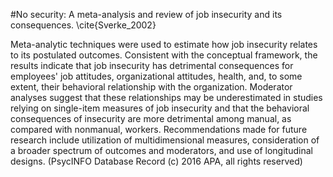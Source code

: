 #No security: A meta-analysis and review of job insecurity and its consequences. \cite{Sverke_2002}

Meta-analytic techniques were used to estimate how job insecurity relates to its postulated outcomes. Consistent with the conceptual framework, the results indicate that job insecurity has detrimental consequences for employees' job attitudes, organizational attitudes, health, and, to some extent, their behavioral relationship with the organization. Moderator analyses suggest that these relationships may be underestimated in studies relying on single-item measures of job insecurity and that the behavioral consequences of insecurity are more detrimental among manual, as compared with nonmanual, workers. Recommendations made for future research include utilization of multidimensional measures, consideration of a broader spectrum of outcomes and moderators, and use of longitudinal designs. (PsycINFO Database Record (c) 2016 APA, all rights reserved)

